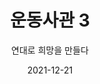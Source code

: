 ---
title: 운동사관 3
subtitle: "연대로 희망을 만들다"
date: 2021-12-21
summary: 일본군'위안부'문제 해결 운동은 생존자 지원활동과 함께 과거사 청산 및 평화운동으로 확산되어 나갔고, 한국과 아시아를 넘어 여성폭력 중단을 위한 연대행동으로 발전되어 나갔다.
weight: 7
image: https://wwm3.s3.ap-northeast-2.amazonaws.com/exhibition/ex-02/운동사관/연대로희망을만들다/1992.08+일본군'위안부'피해자+황금주,+유엔+인권소위원회에+직접+참석하여+증언.jpg
layout: view02
resources:
- name: "생존자 지원활동" 
  icon: message
  src: 
  description: ""
  target:
- name: "전쟁과여성인권박물관 건립" 
  icon: message
  src: 
  description: ""
  target:  
- name: "국제기구의 권고"
  params:
    icon: photo
  src: 
  description:
  target:
- name: "남북연대"
  params:
    icon: photo
  src: 
  description: ""
  target:
- name: "아시아 연대"
  params:
    icon: photo
  src: 
  description: ""
  target: 
- name: "세계 의회의 결의 채택"
  params:
    icon: photo
  src: 
  description: ""
  target: 
- name: "멈추지 않는 외침"
  params:
    icon: photo
  src: 
  description: ""
  target:          
---